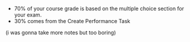 - 70% of your course grade is based on the multiple choice section for your exam.
- 30% comes from the Create Performance Task

(i was gonna take more notes but too boring)